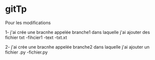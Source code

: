 # gitTp

Pour les modifications 

1- j'ai crée une bracnhe appelée branche1 dans  laquelle j'ai ajouter des fichier txt 
-fihcier1
-text
-txt.xt

2- j'ai crée une bracnhe appelée branche2 dans  laquelle j'ai ajouter un fichier .py
-fichier.py

